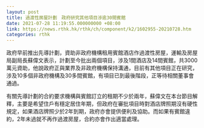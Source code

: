 ```yaml
---
layout: post
title: 過渡性房屋計劃　政府研究其他項目涉逾30間賓館
date: 2021-07-28 11:19:55.000000000 +08:00
link: https://news.rthk.hk/rthk/ch/component/k2/1602955-20210728.htm
categories: rthk
---
```


政府早前推出先導計劃，資助非政府機構租用賓館酒店作過渡性房屋，運輸及房屋局副局長蘇偉文表示，計劃至今批出兩個項目，涉及1間酒店及14間賓館，共3000萬元資助，他說政府正與業界及非政府機構保持溝通，目前有其他項目正在研究，涉及10多個非政府機構及30多間賓館，有項目已到最後階段，正等待相關董事會通過。

有關先導計劃的合約要求機構與賓館訂立的租期不少於兩年，蘇偉文在本台節目解釋，主要是希望住戶有穩定居住年期，但政府在審批項目時對酒店牌照期沒有硬性規定，如果酒店牌照少於2年到期，政府亦會提供便利及協助。而如果有賓館違約，2年未過就不再作過渡房屋，合約亦會作出適當處理。
